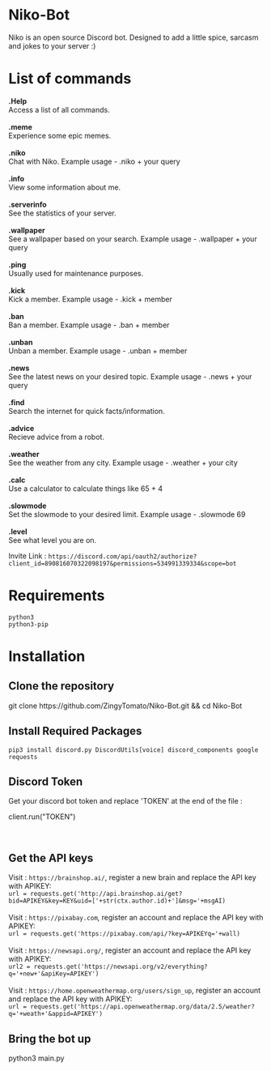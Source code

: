# Niko-Bot
Niko is an open source Discord bot. Designed to add a little spice, sarcasm and jokes to your server :)

# List of commands
**.Help**
<br>
Access a list of all commands.
<br>
<br>
**.meme**
<br>
Experience some epic memes.
<br>
<br>
**.niko**
<br>
Chat with Niko. Example usage - .niko + your query
<br>
<br>
**.info**
<br>
View some information about me.
<br>
<br>
**.serverinfo**
<br>
See the statistics of your server.
<br>
<br>
**.wallpaper**
<br>
See a wallpaper based on your search. Example usage - .wallpaper + your query
<br>
<br>
**.ping**
<br>
Usually used for maintenance purposes.
<br>
<br>
**.kick**
<br>
Kick a member. Example usage - .kick + member
<br>
<br>
**.ban**
<br>
Ban a member. Example usage - .ban + member
<br>
<br>
**.unban**
<br>
Unban a member. Example usage - .unban + member
<br>
<br>
**.news**
<br>
See the latest news on your desired topic. Example usage - .news + your query
<br>
<br>
**.find**
<br>
Search the internet for quick facts/information.
<br>
<br>
**.advice**
<br>
Recieve advice from a robot.
<br>
<br>
**.weather**
<br>
See the weather from any city. Example usage - .weather + your city
<br>
<br>
**.calc**
<br>
Use a calculator to calculate things like 65 + 4
<br>
<br>
**.slowmode**
<br>
Set the slowmode to your desired limit. Example usage - .slowmode 69
<br>
<br>
**.level**
<br>
See what level you are on.
<br>

Invite Link : `https://discord.com/api/oauth2/authorize?client_id=890816070322098197&permissions=534991339334&scope=bot`

# Requirements
`python3`
<br>
`python3-pip`

# Installation
<h2>Clone the repository</h2>
git clone https://github.com/ZingyTomato/Niko-Bot.git && cd Niko-Bot
<br>
<h2>Install Required Packages</h2>

`pip3 install discord.py DiscordUtils[voice] discord_components google requests`
<br>
<h2> Discord Token </h2>

Get your discord bot token and replace 'TOKEN' at the end of the file : 

client.run("TOKEN")

<br>
<h2> Get the API keys </h2>

Visit : `https://brainshop.ai/`, register a new brain and replace the API key with APIKEY:
<br>
`url = requests.get('http://api.brainshop.ai/get?bid=APIKEY&key=KEY&uid=['+str(ctx.author.id)+']&msg='+msgAI)`
<br>
<br>
Visit : `https://pixabay.com`, register an account and replace the API key with APIKEY: 
<br>
`url = requests.get('https://pixabay.com/api/?key=APIKEYq='+wall)`
<br>
<br>
Visit : `https://newsapi.org/`, register an account and replace the API key with APIKEY:
<br>
`url2 = requests.get('https://newsapi.org/v2/everything?q='+new+'&apiKey=APIKEY')`
<br>
<br>
Visit : `https://home.openweathermap.org/users/sign_up`, register an account and replace the API key with APIKEY:
<br>
`url = requests.get('https://api.openweathermap.org/data/2.5/weather?q='+weath+'&appid=APIKEY')`
<br>

<h2> Bring the bot up </h2>
python3 main.py
